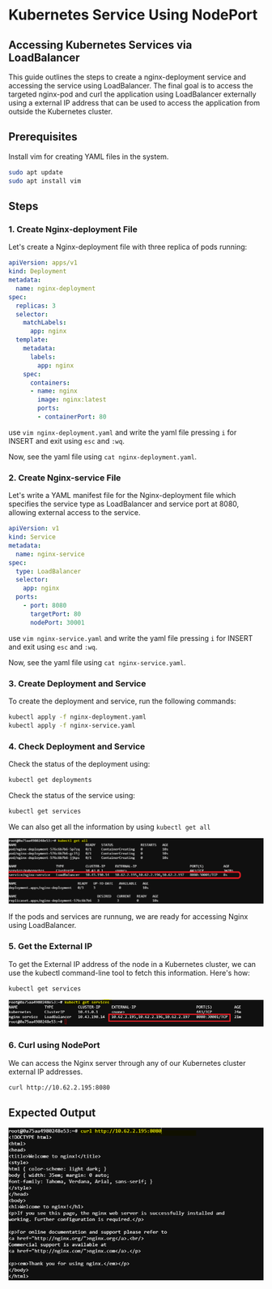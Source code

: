 # Kubernetes Service Using NodePort

## Accessing Kubernetes Services via LoadBalancer

This guide outlines the steps to create a nginx-deployment service and accessing the service using LoadBalancer. The final goal is to access the targeted nginx-pod and curl the application using LoadBalancer externally using a external IP address that can be used to access the application from outside the Kubernetes cluster.

## Prerequisites

Install vim for creating YAML files in the system.

```bash
sudo apt update
sudo apt install vim
```

## Steps

### 1. Create Nginx-deployment File

Let's create a Nginx-deployment file with three replica of pods running:

```yaml
apiVersion: apps/v1
kind: Deployment
metadata:
  name: nginx-deployment
spec:
  replicas: 3
  selector:
    matchLabels:
      app: nginx
  template:
    metadata:
      labels:
        app: nginx
    spec:
      containers:
      - name: nginx
        image: nginx:latest
        ports:
        - containerPort: 80
```

use ``vim nginx-deployment.yaml`` and write the yaml file pressing ``i`` for INSERT and exit using ``esc`` and ``:wq``.

Now, see the yaml file using ``cat nginx-deployment.yaml``.

### 2. Create Nginx-service File

Let's write a YAML manifest file for the Nginx-deployment file which specifies the service type as LoadBalancer and service port at 8080, allowing external access to the service.

```yaml
apiVersion: v1
kind: Service
metadata:
  name: nginx-service
spec:
  type: LoadBalancer
  selector:
    app: nginx
  ports:
    - port: 8080
      targetPort: 80
      nodePort: 30001
```
use ``vim nginx-service.yaml`` and write the yaml file pressing ``i`` for INSERT and exit using ``esc`` and ``:wq``.

Now, see the yaml file using ``cat nginx-service.yaml``.

### 3. Create Deployment and Service

To create the deployment and service, run the following commands:

```bash
kubectl apply -f nginx-deployment.yaml
kubectl apply -f nginx-service.yaml
```

### 4. Check Deployment and Service

Check the status of the deployment using:

```bash
kubectl get deployments
```

Check the status of the service using:

```bash
kubectl get services
```

We can also get all the information by using ``kubectl get all``

![alt text](./images/load-balancer-all.png)

If the pods and services are runnung, we are ready for accessing Nginx using LoadBalancer.

### 5. Get the External IP

To get the External IP address of the node in a Kubernetes cluster, we can use the kubectl command-line tool to fetch this information. Here's how:

```bash
kubectl get services
```

![alt text](./images/load-balancer-svc.png)

### 6. Curl using NodePort

We can access the Nginx server through any of our Kubernetes cluster external IP addresses.

```bash
curl http://10.62.2.195:8080
```

## Expected Output

![alt text](./images/load-balancer-output.PNG)
